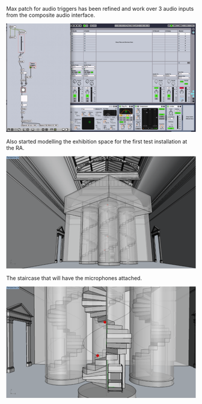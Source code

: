 Max patch for audio triggers has been refined and work over 3 audio inputs from the composite audio interface.

![Example Image](../project_images/maxPatch.png?raw=true "max patch")

Also started modelling the exhibition space for the first test installation at the RA.

![Example Image](../project_images/installationModel1.png?raw=true "building model")

The staircase that will have the microphones attached.

![Example Image](../project_images/installationModel2.png?raw=true "stair model")
